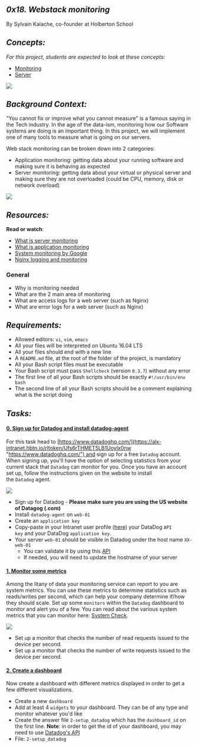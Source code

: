 ## *0x18. Webstack monitoring*

By Sylvain Kalache, co-founder at Holberton School


## *Concepts:*

*For this project, students are expected to look at these concepts:*

-   [Monitoring](https://alx-intranet.hbtn.io/concepts/13)
-   [Server](https://alx-intranet.hbtn.io/concepts/67)

![](https://s3.amazonaws.com/intranet-projects-files/holbertonschool-sysadmin_devops/281/hb3pAsO.png)

## *Background Context:*

"You cannot fix or improve what you cannot measure" is a famous saying in the Tech industry. In the age of the data-ism, monitoring how our Software systems are doing is an important thing. In this project, we will implement one of many tools to measure what is going on our servers.

Web stack monitoring can be broken down into 2 categories:

-   Application monitoring: getting data about your running software and making sure it is behaving as expected
-   Server monitoring: getting data about your virtual or physical server and making sure they are not overloaded (could be CPU, memory, disk or network overload)

![](https://s3.amazonaws.com/intranet-projects-files/holbertonschool-sysadmin_devops/281/ktCXnhE.jpg)

## *Resources:*

**Read or watch**:

-   [What is server monitoring](https://alx-intranet.hbtn.io/rltoken/km_XUDAfXEBoXZQsIWEo5Q "What is server monitoring")
-   [What is application monitoring](https://alx-intranet.hbtn.io/rltoken/z9jsikINjrsUo2QY5_Xz8g "What is application monitoring")
-   [System monitoring by Google](https://alx-intranet.hbtn.io/rltoken/_8KIbIUNzMgKi_LiGMBWAw "System monitoring by Google")
-   [Nginx logging and monitoring](https://alx-intranet.hbtn.io/rltoken/V3GsrDcMHPdgrizShj4RCg "Nginx logging and monitoring")


### General

-   Why is monitoring needed
-   What are the 2 main area of monitoring
-   What are access logs for a web server (such as Nginx)
-   What are error logs for a web server (such as Nginx)

## *Requirements:*

-   Allowed editors: `vi`, `vim`, `emacs`
-   All your files will be interpreted on Ubuntu 16.04 LTS
-   All your files should end with a new line
-   A `README.md` file, at the root of the folder of the project, is mandatory
-   All your Bash script files must be executable
-   Your Bash script must pass `Shellcheck` (version `0.3.7`) without any error
-   The first line of all your Bash scripts should be exactly `#!/usr/bin/env bash`
-   The second line of all your Bash scripts should be a comment explaining what is the script doing


## *Tasks:*

#### [0. Sign up for Datadog and install datadog-agent]()

For this task head to [https://www.datadoghq.com/](https://alx-intranet.hbtn.io/rltoken/Ufs6rTHMET5LB1Uoylx0nw "https://www.datadoghq.com/") and sign up for a free `Datadog` account. When signing up, you'll have the option of selecting statistics from your current stack that `Datadog` can monitor for you. Once you have an account set up, follow the instructions given on the website to install the `Datadog` agent.

![](https://s3.amazonaws.com/alx-intranet.hbtn.io/uploads/medias/2019/6/6b0ea6345a6375437845.png?X-Amz-Algorithm=AWS4-HMAC-SHA256&X-Amz-Credential=AKIARDDGGGOUSBVO6H7D%2F20220427%2Fus-east-1%2Fs3%2Faws4_request&X-Amz-Date=20220427T130149Z&X-Amz-Expires=86400&X-Amz-SignedHeaders=host&X-Amz-Signature=86c64b984731615d21270480982a860bec76296c42fd68d42ae39d79c5be887b)

-   Sign up for Datadog - **Please make sure you are using the US website of Datagog (.com)**
-   Install `datadog-agent` on `web-01`
-   Create an `application key`
-   Copy-paste in your Intranet user profile ([here](https://alx-intranet.hbtn.io/rltoken/elXu5CcaGpeK7GxerBb7wQ "here")) your DataDog `API key` and your DataDog `application key`.
-   Your server `web-01` should be visible in Datadog under the host name `XX-web-01`
    -   You can validate it by using this [API](https://alx-intranet.hbtn.io/rltoken/5BtVPmgzhb96y7jZDGGHOQ "API")
    -   If needed, you will need to update the hostname of your server


#### [1. Monitor some metrics]()

Among the litany of data your monitoring service can report to you are system metrics. You can use these metrics to determine statistics such as reads/writes per second, which can help your company determine if/how they should scale. Set up some `monitors` within the `Datadog` dashboard to monitor and alert you of a few. You can read about the various system metrics that you can monitor here: [System Check](https://alx-intranet.hbtn.io/rltoken/4RPOEVDTqKXuvyU4Gkj2Bw "System Check").

![](https://s3.amazonaws.com/alx-intranet.hbtn.io/uploads/medias/2019/6/6a4551974aadc181e97a.png?X-Amz-Algorithm=AWS4-HMAC-SHA256&X-Amz-Credential=AKIARDDGGGOUSBVO6H7D%2F20220427%2Fus-east-1%2Fs3%2Faws4_request&X-Amz-Date=20220427T130149Z&X-Amz-Expires=86400&X-Amz-SignedHeaders=host&X-Amz-Signature=9b45110b10a0c978f71c1c446f26aa6f4feda9f27225cdac4da0bade05a4107e)

-   Set up a monitor that checks the number of read requests issued to the device per second.
-   Set up a monitor that checks the number of write requests issued to the device per second.


#### [2. Create a dashboard]()

Now create a dashboard with different metrics displayed in order to get a few different visualizations.

-   Create a new `dashboard`
-   Add at least 4 `widgets` to your dashboard. They can be of any type and monitor whatever you'd like
-   Create the answer file `2-setup_datadog` which has the `dashboard_id` on the first line. **Note**: in order to get the id of your dashboard, you may need to use [Datadog's API](https://alx-intranet.hbtn.io/rltoken/QhlPcQqUocwWcOkZ9s4mWQ "Datadog's API")
-   File: `2-setup_datadog`
